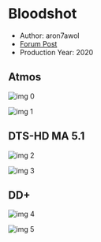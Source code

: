 # Bloodshot

* Author: aron7awol
* [Forum Post](https://www.avsforum.com/threads/bass-eq-for-filtered-movies.2995212/post-59405454)
* Production Year: 2020

## Atmos

![img 0](https://i.imgur.com/9F5Ezkd.jpg)

![img 1](https://i.imgur.com/eSjbJJj.png)

## DTS-HD MA 5.1

![img 2](https://i.imgur.com/GBhsHTT.jpg)

![img 3](https://i.imgur.com/y0tPUZg.png)

## DD+

![img 4](https://i.imgur.com/cPN7Aqx.jpg)

![img 5](https://i.imgur.com/Nqnns23.png)

